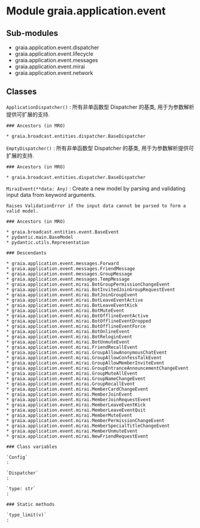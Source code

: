 Module graia.application.event
==============================

Sub-modules
-----------
* graia.application.event.dispatcher
* graia.application.event.lifecycle
* graia.application.event.messages
* graia.application.event.mirai
* graia.application.event.network

Classes
-------

`ApplicationDispatcher()`
:   所有非单函数型 Dispatcher 的基类, 用于为参数解析提供可扩展的支持.

    ### Ancestors (in MRO)

    * graia.broadcast.entities.dispatcher.BaseDispatcher

`EmptyDispatcher()`
:   所有非单函数型 Dispatcher 的基类, 用于为参数解析提供可扩展的支持.

    ### Ancestors (in MRO)

    * graia.broadcast.entities.dispatcher.BaseDispatcher

`MiraiEvent(**data: Any)`
:   Create a new model by parsing and validating input data from keyword arguments.
    
    Raises ValidationError if the input data cannot be parsed to form a valid model.

    ### Ancestors (in MRO)

    * graia.broadcast.entities.event.BaseEvent
    * pydantic.main.BaseModel
    * pydantic.utils.Representation

    ### Descendants

    * graia.application.event.messages.Forward
    * graia.application.event.messages.FriendMessage
    * graia.application.event.messages.GroupMessage
    * graia.application.event.messages.TempMessage
    * graia.application.event.mirai.BotGroupPermissionChangeEvent
    * graia.application.event.mirai.BotInvitedJoinGroupRequestEvent
    * graia.application.event.mirai.BotJoinGroupEvent
    * graia.application.event.mirai.BotLeaveEventActive
    * graia.application.event.mirai.BotLeaveEventKick
    * graia.application.event.mirai.BotMuteEvent
    * graia.application.event.mirai.BotOfflineEventActive
    * graia.application.event.mirai.BotOfflineEventDropped
    * graia.application.event.mirai.BotOfflineEventForce
    * graia.application.event.mirai.BotOnlineEvent
    * graia.application.event.mirai.BotReloginEvent
    * graia.application.event.mirai.BotUnmuteEvent
    * graia.application.event.mirai.FriendRecallEvent
    * graia.application.event.mirai.GroupAllowAnonymousChatEvent
    * graia.application.event.mirai.GroupAllowConfessTalkEvent
    * graia.application.event.mirai.GroupAllowMemberInviteEvent
    * graia.application.event.mirai.GroupEntranceAnnouncementChangeEvent
    * graia.application.event.mirai.GroupMuteAllEvent
    * graia.application.event.mirai.GroupNameChangeEvent
    * graia.application.event.mirai.GroupRecallEvent
    * graia.application.event.mirai.MemberCardChangeEvent
    * graia.application.event.mirai.MemberJoinEvent
    * graia.application.event.mirai.MemberJoinRequestEvent
    * graia.application.event.mirai.MemberLeaveEventKick
    * graia.application.event.mirai.MemberLeaveEventQuit
    * graia.application.event.mirai.MemberMuteEvent
    * graia.application.event.mirai.MemberPermissionChangeEvent
    * graia.application.event.mirai.MemberSpecialTitleChangeEvent
    * graia.application.event.mirai.MemberUnmuteEvent
    * graia.application.event.mirai.NewFriendRequestEvent

    ### Class variables

    `Config`
    :

    `Dispatcher`
    :

    `type: str`
    :

    ### Static methods

    `type_limit(v)`
    :